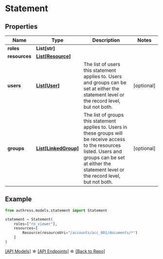 # Statement


## Properties
Name | Type | Description | Notes
------------ | ------------- | ------------- | -------------
**roles** | **List[str]** |  | 
**resources** | [**List[Resource]**](Resource.md) |  | 
**users** | [**List[User]**](User.md) | The list of users this statement applies to. Users and groups can be set at either the statement level or the record level, but not both. | [optional] 
**groups** | [**List[LinkedGroup]**](LinkedGroup.md) | The list of groups this statement applies to. Users in these groups will be receive access to the resources listed. Users and groups can be set at either the statement level or the record level, but not both. | [optional] 

## Example

```python
from authress.models.statement import Statement

statement = Statement(
    roles=["ro_viewer"],
    resources=[
        Resource(resourceUri="/accounts/acc_001/documents/*")
    ]
)
```
[[API Models]](./README.md#documentation-for-models) ☆ [[API Endpoints]](./README.md#documentation-for-api-endpoints) ☆ [[Back to Repo]](../README.md)


